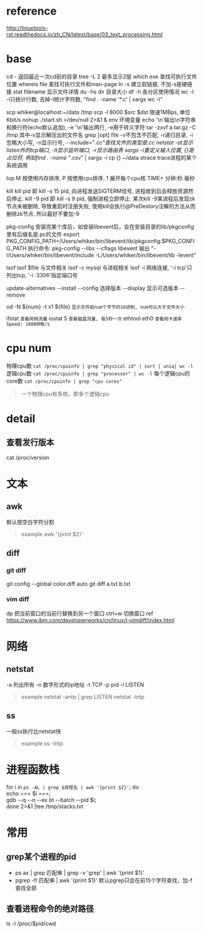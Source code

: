 # reference
http://linuxtools-rst.readthedocs.io/zh_CN/latest/base/03_text_processing.html


# base
cd        -          返回最近一次cd前的目录
tree      -L 2       最多显示2层
which     exe        查找可执行文件位置
whereis   file       查找可执行文件和man-page
ln        -s         建立软链接, 不加-s是硬链接
stat      filename   显示文件详情
du        -hs dir    目录大小
df        -h         各分区使用情况
wc        -l         -l只统计行数, 去掉-l统计字符数, "find . -name '*.c' | xargs wc -l"

scp       whiker@localhost:~/data /tmp
          scp -l 8000 $src $dst  限速1MBps, 单位Kbit/s
nohup     ./start.sh >/dev/null 2>&1 &
env       环境变量
echo      '\n'输出\n字符串和换行符(echo默认追加), -e '\n'输出两行, -e用于转义字符
tar       -zxvf a.tar.gz -C /tmp  其中-v显示解压出的文件名
grep      [opt] file  -v不包含不匹配, -r递归目录, -i忽略大小写, -n显示行号, --include="*.cc"查找文件的类型是.cc
netstat   -at显示listen外的tcp端口, -lt显示监听端口, -r显示路由表
xargs     -i重定义输入位置, {}是占位符, 例如find . -name "*.csv" | xargs -i cp {} ~/data
strace    trace进程的某个系统调用

top
  M 按使用内存排序, P 按使用cpu排序, 1 展开每个cpu核
  TIME+ 分钟:秒.毫秒

kill
  kill pid 即 kill -s 15 pid, 向进程发送SIGTERM信号, 进程收到后会释放资源然后停止.
  kill -9 pid 即 kill -s 9 pid, 强制进程立即停止.
  某次kill -9某进程后发现zk节点未被删除, 导致重启时注册失败, 使用kill会执行@PreDestory注解的方法从而删除zk节点.
  所以最好不要加-9

pkg-config
  安装完某个库后，如安装libevent后，会在安装目录的lib/pkgconfig里有后缀名是.pc的文件
  export PKG_CONFIG_PATH=/Users/whiker/bin/libevent/lib/pkgconfig:$PKG_CONFIG_PATH
  执行命令: pkg-config --libs --cflags libevent
    输出 "-I/Users/whiker/bin/libevent/include -L/Users/whiker/bin/libevent/lib -levent"

lsof
  lsof $file      与文件相关
  lsof -c mysql   与进程相关
  lsof -i         网络连接, '-i tcp'只列出tcp, '-i :3306'指定端口号

update-alternatives
  --install <link> <name> <path> <priority>
  --config   选择版本
  --display  显示可选版本
  --remove

od -N ${num} -t x1 ${file}  `显示文件前num个字节的16进制, num可以大于文件大小`

ifstat       `查看网络流量`
iostat 5     `查看磁盘流量, 每5秒一次`
ethtool eth0 `查看网卡速率 Speed: 10000MB/s` 


# cpu num
物理cpu数            `cat /proc/cpuinfo | grep "physical id" | sort | uniq| wc -l`
逻辑cpu数            `cat /proc/cpuinfo | grep "processor" | wc -l`
每个逻辑cpu的core数  `cat /proc/cpuinfo | grep "cpu cores"`
> 一个物理cpu有多核，即多个逻辑cpu


# detail
## 查看发行版本
cat /proc/version


# 文本
## awk
默认按空白字符分割
> example
awk '{print $2}'
## diff
### git diff
git config --global color.diff auto
git diff a.txt b.txt
### vim diff
dp      把当前窗口的当前行替换到另一个窗口
ctrl+w  切换窗口
ref     https://www.ibm.com/developerworks/cn/linux/l-vimdiff/index.html


# 网络
## netstat
-a 列出所有
-n 数字形式的ip地址
-t TCP
-p pid
-l LISTEN
> example
netstat -antp | grep LISTEN
netstat -lntp
## ss
一般ss执行比netstat快
> example
ss -lntp


# 进程函数栈
for i in `ps -AL | grep $进程名 | awk '{print $2}'`; do \
  echo === $i ===; \
  gdb --q --n --ex bt --batch --pid $i; \
done 2>&1 |tee /tmp/stacks.txt


# 常用
## grep某个进程的pid
- ps ax | grep 匹配串 | grep -v 'grep' | awk '{print $1}'
- pgrep -fl 匹配串 | awk '{print $1}'
  默认pgrep只会在前15个字符查找，加-f查找全部
## 查看进程命令的绝对路径
ls -l /proc/$pid/cwd